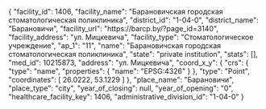 {
    "facility_id": 1406,
    "facility_name": "Барановичская городская стоматологическая поликлиника",
    "district_id": "1-04-0",
    "district_name": "Барановичи",
    "facility_url": "https:\/\/barcp.by\/?page_id=3140",
    "facility_address": "ул. Мицкевича",
    "facility_type": "Стоматологическое учреждение",
    "ap_1": "11",
    "name": "Барановичская городская стоматологическая поликлиника",
    "state": "private institution",
    "stats": [],
    "med_id": 10215873,
    "address": "ул. Мицкевича",
    "coord_x_y": {
        "crs": {
            "type": "name",
            "properties": {
                "name": "EPSG:4326"
            }
        },
        "type": "Point",
        "coordinates": [
            26.0222,
            53.1229
        ]
    },
    "place_name": "Барановичи",
    "place_type": "city",
    "year_of_closing": null,
    "year_of_opening": "0",
    "healthcare_facility_key": 1406,
    "administrative_division_id": "1-04-0"
}
